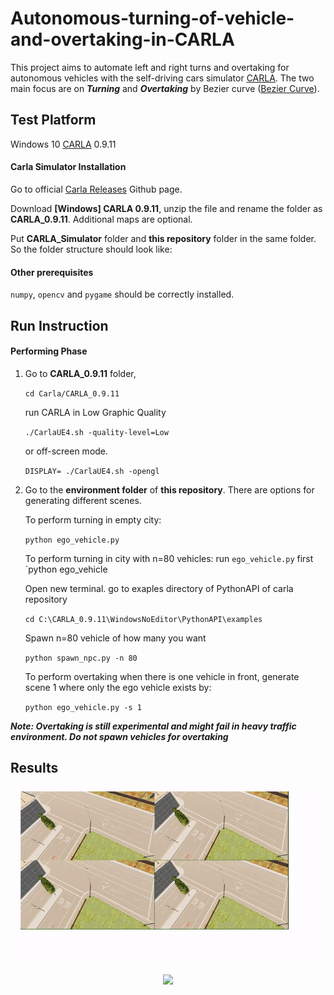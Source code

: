 # Autonomous-turning-of-vehicle-and-overtaking-in-CARLA

This project aims to automate left and right turns and overtaking for autonomous vehicles with the self-driving cars simulator [CARLA](http://carla.org/). The two main focus are on  ***Turning*** and ***Overtaking*** by Bezier curve ([Bezier Curve](https://en.wikipedia.org/wiki/B%C3%A9zier_curve)).



## Test Platform
Windows 10
[CARLA](http://carla.org/) 0.9.11

#### Carla Simulator Installation
Go to official [Carla Releases](https://github.com/carla-simulator/carla/releases) Github page.

Download **[Windows] CARLA 0.9.11**, unzip the file and rename the folder as **CARLA_0.9.11**. Additional maps are optional.

Put **CARLA_Simulator** folder and **this repository** folder in the same folder. So the folder structure should look like:

#### Other prerequisites

`numpy`,  `opencv` and `pygame` should be correctly installed.


## Run Instruction

#### Performing Phase

1. Go to **CARLA_0.9.11** folder,

   `cd Carla/CARLA_0.9.11` 

   run CARLA in Low Graphic Quality

   `./CarlaUE4.sh -quality-level=Low`

   or off-screen mode.

   `DISPLAY= ./CarlaUE4.sh -opengl`
   
2. Go to the **environment folder** of **this repository**. 
    There are options for generating different scenes. 
    

   To perform turning in empty city:

   `python ego_vehicle.py`
   
   To perform turning in city with n=80 vehicles:
   run `ego_vehicle.py` first
   `python ego_vehicle
   
   Open new terminal. go to exaples directory of PythonAPI of carla repository
   
   `cd C:\CARLA_0.9.11\WindowsNoEditor\PythonAPI\examples`
   
   Spawn n=80 vehicle of how many you want
   
   `python spawn_npc.py -n 80`
   

   
   To perform overtaking when there is one vehicle in front, generate scene 1 where only the ego vehicle exists by:

   `python ego_vehicle.py -s 1`
   
***Note: Overtaking is still experimental and might fail in heavy traffic environment. Do not spawn vehicles for overtaking***
 
## Results

<p align = "center">
    <img src = "./demo/demo.gif">
    <br>
</p>

<p align = "center">
    <img src = "./demo/overtake.gif">
    <br>
</p>



